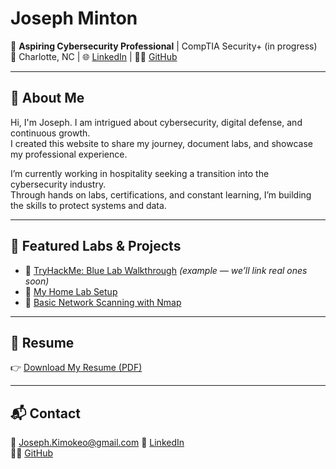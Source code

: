 # Joseph Minton

🎯 **Aspiring Cybersecurity Professional** | CompTIA Security+ (in progress)  
📍 Charlotte, NC | 🌐 [LinkedIn]([https://www.linkedin.com/](https://www.linkedin.com/in/josephkdminton/)) | 🧑‍💻 [GitHub]([https://github.com/your-username](https://github.com/JosephMinton))

---

## 👋 About Me
Hi, I'm Joseph. I am intrigued about cybersecurity, digital defense, and continuous growth.  
I created this website to share my journey, document labs, and showcase my professional experience.  

I’m currently working in hospitality seeking a transition into the cybersecurity industry.  
Through hands on labs, certifications, and constant learning, I’m building the skills to protect systems and data.

---

## 🧪 Featured Labs & Projects
- 🔐 [TryHackMe: Blue Lab Walkthrough](#) *(example — we’ll link real ones soon)*  
- 🧰 [My Home Lab Setup](#)  
- 📝 [Basic Network Scanning with Nmap](#)

---

## 📄 Resume
👉 [Download My Resume (PDF)](#)

---

## 📬 Contact
📧 Joseph.Kimokeo@gmail.com 
🔗 [LinkedIn](https://www.linkedin.com/)  
🧑‍💻 [GitHub](https://github.com/your-username)
